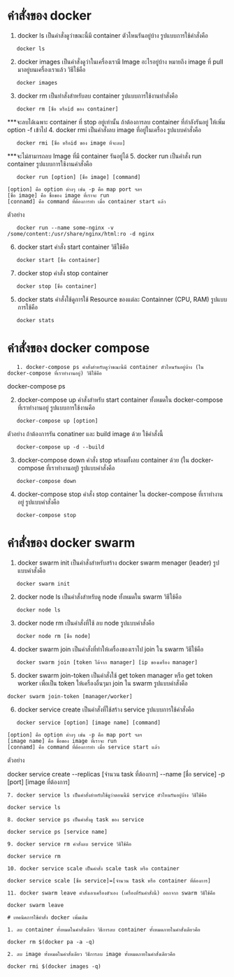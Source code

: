 # คําสั่งของ docker

1. docker ls เป็นคําสั่งดูว่าขณะนี้มี  container ตัวไหนรันอยู่บ้าง รูปแบบการใช้คําสั่งคือ
 ```
    docker ls
 ```
2. docker images เป็นคําสั่งดูว่าในเครื่องเรามี Image อะไรอยู่บ้าง หมายถึง image ที่ pull มาอยู่บนเครื่องเราแล้ว วิธีใช้คือ
 ```
    docker images
 ```
3. docker rm เป็นทําสั่งสําหรับลบ container รูปแบบการใช้งานทําสั่งคือ
 ```
    docker rm [ชื่อ หรือid ของ container]
 ```
***จะลบได้เฉพาะ container ที่ stop อยู่เท่านั้น ถ้าต้องการลบ container ที่กําลังรันอยู่ ให้เพิ่ม option -f เข้าไป 4. docker rmi เป็นคําสั่งลบ image ที่อยู่ในเครื่อง รูปแบบคําสั่งคือ
 ```
    docker rmi [ชื่อ หรือid ของ image ที่จะลบ]
 ```
***จะไม่สามารถลบ Image ที่มี container รันอยู่ได้ 5. docker run เป็นคําสั่ง run container รูปแบบการใช้งานคําสั่งคือ
 ```
    docker run [option] [ชื่อ image] [command]
 ```
    [option] คือ option ต่างๆ เช่น -p คือ map port ฯลฯ
    [ชื่อ image] คือ ชื่อของ image ที่เราจะ run
    [connamd] คือ command ที่ต้องการทํา เมื่อ container start แล้ว

ตัวอย่าง
 ```
    docker run --name some-nginx -v /some/content:/usr/share/nginx/html:ro -d nginx
 ```
6. docker start คําสั่ง start container วิธีใช้คือ
 ```
    docker start [ชื่อ container]
 ```
7. docker stop คําสั่ง stop container
 ```
    docker stop [ชื่อ container]
 ```
5. docker stats คําสั่งใช้ดูการใช้ Resource ของแต่ละ Containner (CPU, RAM) รูปแบบการใช้คือ
 ```
    docker stats
 ```
# คําสั่งของ docker compose
 ```
    1. docker-compose ps คําสั่งสําหรับดูว่าขณะนี้มี container ตัวไหนรันอยู่บ้าง (ใน docker-compose ที่เราทํางานอยู่) วิธีใช้คือ
 ```
docker-compose ps

2. docker-compose up คําสั่งสําหรับ start container ทั้งหมดใน docker-compose ที่เราทํางานอยู่ รูปแบบการใช้งานคือ
 ```
    docker-compose up [option]
 ```
ตัวอย่าง ถ้าต้องการรัน conatiner และ build image ด้วย ใช้คําสั่งนี้
 ```
    docker-compose up -d --build
 ```
3. docker-compose down คําสั่ง stop พร้อมทั้งลบ container ด้วย (ใน docker-compose ที่เราทํางานอยู่) รูปแบบคําสั่งคือ
 ```
    docker-compose down
 ```
4. docker-compose stop คําสั่ง stop container ใน docker-compose ที่เราทํางานอยู่ รูปแบบคําสั่งคือ
 ```
    docker-compose stop
 ```
# คําสั่งของ docker swarm 
1. docker swarm init เป็นคําสั่งสําหรับสร้าง docker swarm menager (leader) รูปแบบคําสั่งคือ
 ```
    docker swarm init
 ```
2. docker node ls เป็นคําสั่งสําหรับดู node ทั้งหมดใน swarm วิธีใช้คือ
 ```
    docker node ls
 ```
3. docker node rm เป็นคําสั่งที่ใช้ ลบ node รูปแบบคําสั่งคือ
 ```
    docker node rm [ชื่อ node]
 ```
4. docker swarm join เป็นคําสั่งที่ทําให้เครื่องของเราไป join ใน swarm วิธีใช้คือ
 ```
    docker swarm join [token ได้จาก manager] [ip ของเครื่อง manager]
 ```
5. docker swarm join-token เป็นคําสั่งใช้ get token manager หรือ get token worker เพื่อเป็น token ให้เครื่องอื่นๆมา join ใน swarm รูปแบบคําสั่งคือ
 ```
docker swarm join-token [manager/worker]
 ```
6. docker service create เป็นคําสั่งที่ใช้สร้าง service รูปแบบการใช้คําสั่งคือ
 ```
    docker service [option] [image name] [command]
 ```
    [option] คือ option ต่างๆ เช่น -p คือ map port ฯลฯ
    [image name] คือ ชื่อของ image ที่เราจะ run
    [connamd] คือ command ที่ต้องการทํา เมื่อ service start แล้ว

ตัวอย่าง

docker service create --replicas [จํานวน task ที่ต้องการ] --name [ชื่อ service] -p [port] [image ที่ต้องการ]
 ```
7. docker service ls เป็นคําสั่งสําหรับใช้ดูว่าตอนนี้มี service ตัวไหนรันอยู่บ้าง วิธีใช้คือ
 ```
    docker service ls
 ```
8. docker service ps เป็นคําสั่งดู task ของ service
 ```
    docker service ps [service name]
 ```
9. docker service rm คําสั่งลบ service วิธีใช้คือ
 ```
    docker service rm
 ```
10. docker service scale เป็นคําสั่ง scale task หรือ container
 ```
    docker service scale [ชื่อ service]=[จํานวน task หรือ container ที่ต้องการ]
 ```
11. docker swarm leave คําสั่งเอาเครื่องตัวเอง (เครื่องที่รันคําสั่งนี้) ออกจาก swarm วิธีใช้คือ
 ```
    docker swarm leave
 ```
# เทคนิคการใช้คําสั่ง docker เพิ่มเติม

1. ลบ container ทั้งหมดในคําสั่งเดียว วิธีการลบ container ทั้งหมดภายในคําสั่งเดียวคือ
 ```
    docker rm $(docker pa -a -q)
 ```
2. ลบ image ทั้งหมดในคําสั่งเดียว วิธีการลบ image ทั้งหมดภายในคําสั่งเดียวคือ
 ```
    docker rmi $(docker images -q)
 ```
